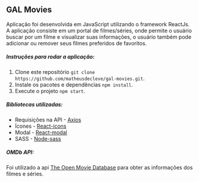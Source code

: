 ## GAL Movies

Aplicação foi desenvolvida em JavaScript utilizando o framework ReactJs. A aplicação consiste em um portal de filmes/séries, onde permite o usuário buscar por um filme e visualizar suas informações, o usuário também pode adicionar ou remover seus filmes preferidos de favoritos.

##### Instruções para rodar a aplicação:

1. Clone este repositório `git clone https://github.com/matheusdecleve/gal-movies.git`.
2. Instale os pacotes e dependências `npm install`.
3. Execute o projeto `npm start`.

##### Bibliotecas utilizadas:

- Requisições na API - [Axios](https://www.npmjs.com/package/axios)
- Ícones - [React-icons](https://www.npmjs.com/package/react-icons)
- Modal - [React-modal](https://www.npmjs.com/package/react-modal)
- SASS - [Node-sass](https://www.npmjs.com/package/node-sass)

##### OMDb API:

Foi utilizado a api [The Open Movie Database](http://www.omdbapi.com/) para obter as informações dos filmes e séries.
